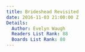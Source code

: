 ```yaml
---
title: Brideshead Revisited
date: 2016-11-03 21:00:00 Z
Details:
  Author: Evelyn Waugh
  Readers List Rank: 88
  Boards List Rank: 80
---
```



